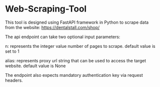 # Web-Scraping-Tool
This tool is designed using FastAPI framework in Python to scrape data from the website: https://dentalstall.com/shop/

The api endpoint can take two optional input parameters:

  n: represents the integer value number of pages to scrape. default value is set to 1
  
  alias: represents proxy url string that can be used to access the target website. default value is None

The endpoint also expects mandatory authentication key via request headers.

